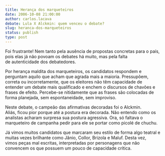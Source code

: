 ```yaml
---
title: Herança dos marqueteiros
date: 2006-10-08 21:00:00
author: carlos.lacava
debate: Lula X Alckmin: quem venceu o debate?
slug: heranca-dos-marqueteiros
status: publish 
type: post
---
```


Foi frustrante! Nem tanto pela ausência de propostas concretas para o país, pois elas já não povoam os debates há muito, mas pela falta de autenticidade dos debatedores.


Por herança maldita dos marqueteiros, os candidatos respondem e perguntam aquilo que acham que agrada mais a maioria. Pressupõem, correta ou incorretamente, que os eleitores não têm capacidade de entender um debate mais qualificado e enchem o discursos de chavões e frases de efeito. Percebe-se nitidamente que as frases são colocadas de forma planejada, sem espontaneidade, sem improviso.


Neste debate, o campeão das afirmativas decoradas foi o Alckmin. Aliás, ficou pior porque até a postura era decorada. Não entendo como os analistas acharam surpresa sua postura agressiva. Ora, só faltava o marqueteiro de campanha pedir para ele se portar como picolé de chuchu.


Já vimos muitos candidatos que marcaram seu estilo de forma algo teatral e muitas vezes brilhante como Jânio, Collor, Brizola e Maluf. Desta vez, vimos peças mal escritas, interpretadas por personagens que não convencem os que possuem um pouco de capacidade crítica.



